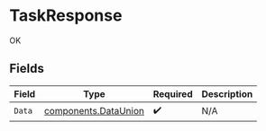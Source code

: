 # TaskResponse

OK


## Fields

| Field                                                        | Type                                                         | Required                                                     | Description                                                  |
| ------------------------------------------------------------ | ------------------------------------------------------------ | ------------------------------------------------------------ | ------------------------------------------------------------ |
| `Data`                                                       | [components.DataUnion](../../models/components/dataunion.md) | :heavy_check_mark:                                           | N/A                                                          |
